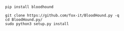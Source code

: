```shell-session
pip install bloodhound
```

```shell-session
git clone https://github.com/fox-it/BloodHound.py -q
cd BloodHound.py/
sudo python3 setup.py install
```

